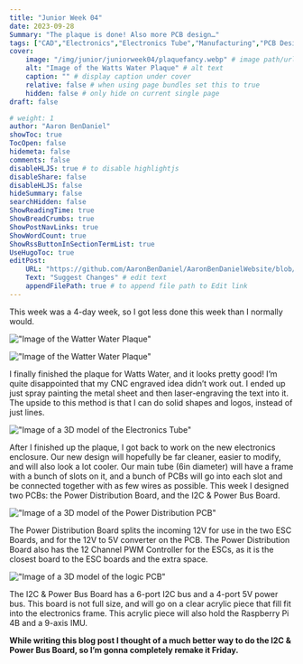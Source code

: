 ```yaml
---
title: "Junior Week 04"
date: 2023-09-28
Summary: "The plaque is done! Also more PCB design…"
tags: ["CAD","Electronics","Electronics Tube","Manufacturing","PCB Design","Robotics Shop Blog","Sunk Robotics","Routing","Watts Water Plaque"]
cover:
    image: "/img/junior/juniorweek04/plaquefancy.webp" # image path/url
    alt: "Image of the Watts Water Plaque" # alt text
    caption: "" # display caption under cover
    relative: false # when using page bundles set this to true
    hidden: false # only hide on current single page
draft: false

# weight: 1
author: "Aaron BenDaniel"
showToc: true
TocOpen: false
hidemeta: false
comments: false
disableHLJS: true # to disable highlightjs
disableShare: false
disableHLJS: false
hideSummary: false
searchHidden: false
ShowReadingTime: true
ShowBreadCrumbs: true
ShowPostNavLinks: true
ShowWordCount: true
ShowRssButtonInSectionTermList: true
UseHugoToc: true
editPost:
    URL: "https://github.com/AaronBenDaniel/AaronBenDanielWebsite/blob/main/content"
    Text: "Suggest Changes" # edit text
    appendFilePath: true # to append file path to Edit link
---
```


This week was a 4-day week, so I got less done this week than I normally would.

!["Image of the Watter Water Plaque"](/img/junior/juniorweek04/plaquehigh.webp)

!["Image of the Watter Water Plaque"](/img/junior/juniorweek04/plaquefancy.webp)

I finally finished the plaque for Watts Water, and it looks pretty good! I’m quite disappointed that my CNC engraved idea didn’t work out. I ended up just spray painting the metal sheet and then laser-engraving the text into it. The upside to this method is that I can do solid shapes and logos, instead of just lines.

!["Image of a 3D model of the Electronics Tube"](/img/junior/juniorweek04/electronics.webp)

After I finished up the plaque, I got back to work on the new electronics enclosure. Our new design will hopefully be far cleaner, easier to modify, and will also look a lot cooler. Our main tube (6in diameter) will have a frame with a bunch of slots on it, and a bunch of PCBs will go into each slot and be connected together with as few wires as possible. This week I designed two PCBs: the Power Distribution Board, and the I2C & Power Bus Board.

!["Image of a 3D model of the Power Distribution PCB"](/img/junior/juniorweek04/pd.webp)

The Power Distribution Board splits the incoming 12V for use in the two ESC Boards, and for the 12V to 5V converter on the PCB. The Power Distribution Board also has the 12 Channel PWM Controller for the ESCs, as it is the closest board to the ESC boards and the extra space.

!["Image of a 3D model of the logic PCB"](/img/junior/juniorweek04/lb.webp)

The I2C & Power Bus Board has a 6-port I2C bus and a 4-port 5V power bus. This board is not full size, and will go on a clear acrylic piece that fill fit into the electronics frame. This acrylic piece will also hold the Raspberry Pi 4B and a 9-axis IMU.

**While writing this blog post I thought of a much better way to do the I2C & Power Bus Board, so I’m gonna completely remake it Friday.**
